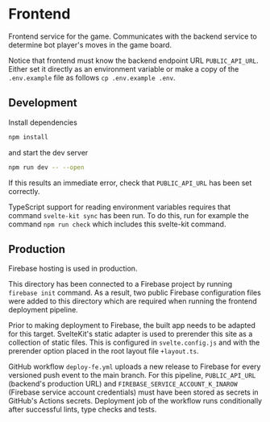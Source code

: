 # Frontend

Frontend service for the game. Communicates with the backend service to determine bot player's moves in the game board.

Notice that frontend must know the backend endpoint URL `PUBLIC_API_URL`. Either set it directly as an environment variable or make a copy of the `.env.example` file as follows `cp .env.example .env`.

## Development

Install dependencies

```bash
npm install
```

and start the dev server

```bash
npm run dev -- --open
```

If this results an immediate error, check that `PUBLIC_API_URL` has been set correctly.

TypeScript support for reading environment variables requires that command `svelte-kit sync` has been run. To do this, run for example the command `npm run check` which includes this svelte-kit command.

## Production

Firebase hosting is used in production.

This directory has been connected to a Firebase project by running `firebase init` command. As a result, two public Firebase configuration files were added to this directory which are required when running the frontend deployment pipeline.

Prior to making deployment to Firebase, the built app needs to be adapted for this target. SvelteKit's static adapter is used to prerender this site as a collection of static files. This is configured in `svelte.config.js` and with the prerender option placed in the root layout file `+layout.ts`.

GitHub workflow `deploy-fe.yml` uploads a new release to Firebase for every versioned push event to the main branch. For this pipeline, `PUBLIC_API_URL` (backend's production URL) and `FIREBASE_SERVICE_ACCOUNT_K_INAROW` (Firebase service account credentials) must have been stored as secrets in GitHub's Actions secrets. Deployment job of the workflow runs conditionally after successful lints, type checks and tests.
